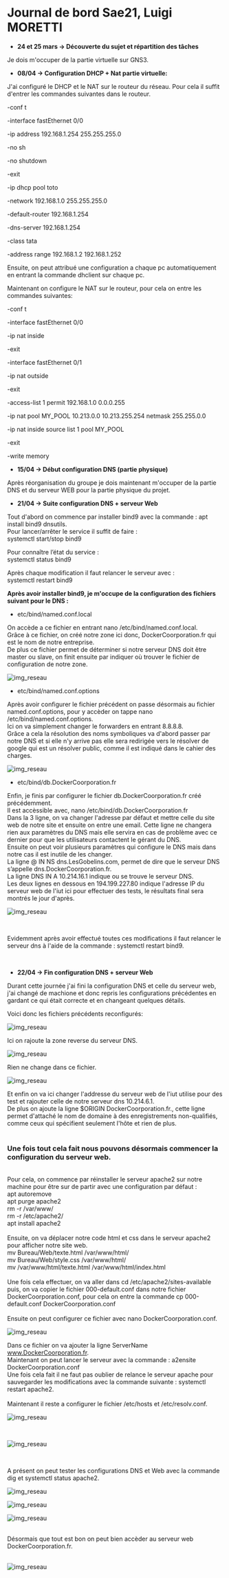 # **Journal de bord Sae21, Luigi MORETTI**

* **24 et 25 mars -> Découverte du sujet et répartition des tâches**

Je dois m'occuper de la partie virtuelle sur GNS3.

*  **08/04 -> Configuration DHCP + Nat partie virtuelle:**

J'ai configuré le DHCP et le NAT sur le routeur du réseau.
Pour cela il suffit d'entrer les commandes suivantes dans le routeur.

-conf t

-interface fastEthernet 0/0

-ip address 192.168.1.254 255.255.255.0

-no sh

-no shutdown

-exit

-ip dhcp pool toto

-network 192.168.1.0 255.255.255.0

-default-router 192.168.1.254

-dns-server 192.168.1.254

-class tata

-address range 192.168.1.2 192.168.1.252

Ensuite, on peut attribué une configuration a chaque pc automatiquement en entrant la commande dhclient sur chaque pc.

Maintenant on configure le NAT sur le routeur, pour cela on entre les commandes suivantes:

-conf t

-interface fastEthernet 0/0

-ip nat inside

-exit

-interface fastEthernet 0/1

-ip nat outside

-exit

-access-list 1 permit 192.168.1.0 0.0.0.255

-ip nat pool MY_POOL 10.213.0.0 10.213.255.254 netmask 255.255.0.0

-ip nat inside source list 1 pool MY_POOL

-exit

-write memory


* **15/04 -> Début configuration DNS (partie physique)**

Après réorganisation du groupe je dois maintenant m'occuper de la partie DNS et du serveur WEB pour la partie physique du projet.

* **21/04 -> Suite configuration DNS + serveur Web**

Tout d'abord on commence par installer bind9 avec la commande : apt install bind9 dnsutils.<br>
Pour lancer/arrêter le service il suffit de faire : <br>
systemctl start/stop bind9 <br>

Pour connaître l’état du service : <br>
systemctl status bind9 <br>

Après chaque modification il faut relancer le serveur avec :<br>
systemctl restart bind9<br>
 
**Après avoir installer bind9, je m'occupe de la configuration des fichiers suivant pour le DNS :**

* etc/bind/named.conf.local

On accède a ce fichier en entrant nano /etc/bind/named.conf.local. <br>
Grâce à ce fichier, on créé notre zone ici donc, DockerCoorporation.fr qui est le nom de notre entreprise. <br>
De plus ce fichier permet de déterminer si notre serveur DNS doit être master ou slave, on finit ensuite par indiquer où trouver le fichier de configuration de notre zone.<br>

![img_reseau](named_conf_localv1.png)

* etc/bind/named.conf.options

Après avoir configurer le fichier précédent on passe désormais au fichier named.conf.options, pour y accèder on tappe nano /etc/bind/named.conf.options. <br>
Ici on va simplement changer le forwarders en entrant 8.8.8.8. <br>
Grâce a cela la résolution des noms symboliques va d'abord passer par notre DNS et si elle n'y arrive pas elle sera redirigée vers le résolver de google qui est un résolver public, comme il est indiqué dans le cahier des charges.

![img_reseau](named_conf_optionsv1.png)

* etc/bind/db.DockerCoorporation.fr

Enfin, je finis par configurer le fichier db.DockerCoorporation.fr créé précédemment. <br>
Il est accèssible avec, nano /etc/bind/db.DockerCoorporation.fr <br>
Dans la 3 ligne, on va changer l'adresse par défaut et mettre celle du site web de notre site et ensuite on entre une email. Cette ligne ne changera rien aux paramètres du DNS mais elle servira en cas de problème avec ce dernier pour que les utilisateurs contactent le gérant du DNS. <br>
Ensuite on peut voir plusieurs paramètres qui configure le DNS mais dans notre cas il est inutile de les changer.<br>
La ligne @ IN NS dns.LesGobelins.com, permet de dire que le serveur DNS s’appelle dns.DockerCoorporation.fr.
<br>
La ligne DNS IN A 10.214.16.1 indique ou se trouve le serveur DNS.
<br> Les deux lignes en dessous en 194.199.227.80 indique l'adresse IP du serveur web de l'iut ici pour effectuer des tests, le résultats final sera montrés le jour d'après.

![img_reseau](db_dockercoorporationv1.png)

<br>

Evidemment après avoir effectué toutes ces modifications il faut relancer le serveur dns à l'aide de la commande : systemctl restart bind9.
<br>

<br>

* **22/04 -> Fin configuration DNS + serveur Web**

Durant cette journée j'ai fini la configuration DNS et celle du serveur web, j'ai changé de machione et donc repris les configurations précédentes en gardant ce qui était correcte et en changeant quelques détails.

Voici donc les fichiers précédents reconfigurés: 

![img_reseau](named_conf_local.png)

Ici on rajoute la zone reverse du serveur DNS.

![img_reseau](named_conf_options.png)

Rien ne change dans ce fichier.

![img_reseau](db_dockercoorporation.png)

Et enfin on va ici changer l'addresse du serveur web de l'iut utilise pour des test et rajouter celle de notre serveur dns 10.214.6.1. <br>
De plus on ajoute la ligne $ORIGIN DockerCoorporation.fr., cette ligne permet d'attaché le nom de domaine à des enregistrements non-qualifiés, comme ceux qui spécifient seulement l'hôte et rien de plus. <br>
<br>
### **Une fois tout cela fait nous pouvons désormais commencer la configuration du serveur web.**
<br>
Pour cela, on commence par réinstaller le serveur apache2 sur notre machine pour être sur de partir avec une configuration par défaut :
<br>
apt autoremove<br>
apt purge apache2<br>
rm -r /var/www/<br>
rm -r /etc/apache2/<br>
apt install apache2<br>
<br>
Ensuite, on va déplacer notre code html et css dans le serveur apache2 pour afficher notre site web. <br>
mv Bureau/Web/texte.html /var/www/html/<br>
mv Bureau/Web/style.css /var/www/html/<br>
mv /var/www/html/texte.html /var/www/html/index.html<br>
<br>
Une fois cela effectuer, on va aller dans cd /etc/apache2/sites-available puis, on va copier le fichier 000-default.conf dans notre fichier DockerCoorporation.conf, pour cela on entre la commande cp 000-default.conf DockerCoorporation.conf<br>
<br> Ensuite on peut configurer ce fichier avec nano DockerCoorporation.conf.

![img_reseau](coorpconf.png)

Dans ce fichier on va ajouter la ligne ServerName www.DockerCoorporation.fr.
<br>
Maintenant on peut lancer le serveur avec la commande : a2ensite DockerCoorporation.conf
<br>
Une fois cela fait il ne faut pas oublier de relance le serveur apache pour sauvegarder les modifications avec la commande suivante : systemctl restart apache2.
<br>
<br>
Maintenant il reste a configurer le fichier /etc/hosts et /etc/resolv.conf.<br>

![img_reseau](etchosts.png)

<br>

![img_reseau](etcresolv.png)

<br>

A présent on peut tester les configurations DNS et Web avec la commande dig et systemctl status apache2.
<br>

![img_reseau](status.png)

![img_reseau](digverif2.png)

![img_reseau](digverif.png)

<br>
Désormais que tout est bon on peut bien accèder au serveur web DockerCoorporation.fr.
<br>
<br>

![img_reseau](site.png)
